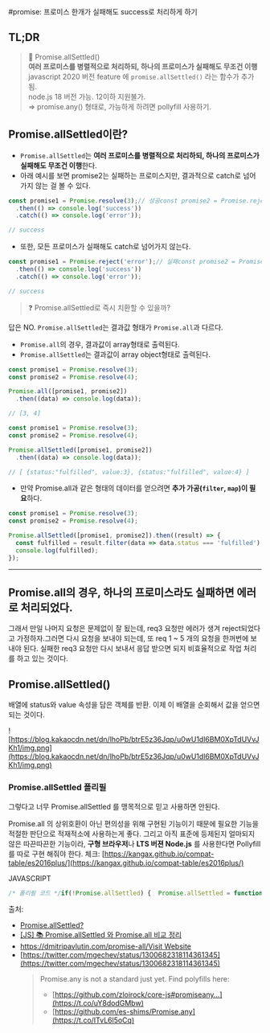 #promise: 프로미스 한개가 실패해도 success로 처리하게 하기

## TL;DR

> 📌 Promise.allSettled()   
> **여러 프로미스를 병렬적으로 처리하되, 하나의 프로미스가 실패해도 무조건 이행**  
> javascript 2020 버전 feature 에 `promise.allSettled()` 라는 함수가 추가됨.  
> node.js 18 버전 가능. 12이하 지원불가.  
> ⇒ promise.any() 형태로, 가능하게 하려면 pollyfill 사용하기.



## Promise.allSettled이란?

- `Promise.allSettled`는 **여러 프로미스를 병렬적으로 처리하되, 하나의 프로미스가 실패해도 무조건 이행**한다.
- 아래 예시를 보면 promise2는 실패하는 프로미스지만, 결과적으로 catch로 넘어가지 않는 걸 볼 수 있다.

```javascript
const promise1 = Promise.resolve(3);// 성공const promise2 = Promise.reject('error');// 실패Promise.allSettled([promise1, promise2])
  .then(() => console.log('success'))
  .catch(() => console.log('error'));

// success
```

- 또한, 모든 프로미스가 실패해도 catch로 넘어가지 않는다.

```javascript
const promise1 = Promise.reject('error');// 실패const promise2 = Promise.reject('error');// 실패Promise.allSettled([promise1, promise2])
  .then(() => console.log('success'))
  .catch(() => console.log('error'));

// success
```

> ❓ Promise.allSettled로 즉시 치환할 수 있을까?

답은 NO. `Promise.allSettled`는 결과값 형태가 `Promise.all`과 다르다.
- `Promise.all`의 경우, 결과값이 array형태로 출력된다.
- `Promise.allSettled`는 결과값이 array object형태로 출력된다.

```javascript
const promise1 = Promise.resolve(3);
const promise2 = Promise.resolve(4);

Promise.all([promise1, promise2])
  .then((data) => console.log(data));

// [3, 4]
```


```javascript
const promise1 = Promise.resolve(3);
const promise2 = Promise.resolve(4);

Promise.allSettled([promise1, promise2])
  .then((data) => console.log(data));

// [ {status:"fulfilled", value:3}, {status:"fulfilled", value:4} ]
```

- 만약 Promise.all과 같은 형태의 데이터를 얻으려면 **추가 가공(`filter`, `map`)이 필요**하다.

```javascript
const promise1 = Promise.resolve(3);
const promise2 = Promise.resolve(4);

Promise.allSettled([promise1, promise2]).then((result) => {
  const fulfilled = result.filter(data => data.status === 'fulfilled').map(data => data.value);
  console.log(fulfilled);
});
```

---

## Promise.all의 경우, 하나의 프로미스라도 실패하면 에러로 처리되었다.

그래서 만일 나머지 요청은 문제없이 잘 됬는데, req3 요청만 에러가 생겨 reject되었다고 가정하자.그러면 다시 요청을 보내야 되는데, 또 req 1 ~ 5 개의 요청을 한꺼번에 보내야 된다. 실패한 req3 요청만 다시 보내서 응답 받으면 되지 비효율적으로 작업 처리를 하고 있는 것이다.

## Promise.allSettled()

배열에 status와 value 속성을 담은 객체를 반환.
이제 이 배열을 순회해서 값을 얻으면 되는 것이다.

![https://blog.kakaocdn.net/dn/lhoPb/btrE5z36Jqp/u0wU1dl6BM0XpTdUVvJKh1/img.png](https://blog.kakaocdn.net/dn/lhoPb/btrE5z36Jqp/u0wU1dl6BM0XpTdUVvJKh1/img.png)

### **Promise.allSettled 폴리필**

그렇다고 너무 Promise.allSettled 를 맹목적으로 믿고 사용하면 안된다.

Promise.all 의 상위호환이 아닌 편의성을 위해 구현된 기능이기 때문에 필요한 기능을 적절한 판단으로 적재적소에 사용하는게 좋다. 그리고 아직 표준에 등제된지 얼마되지 않은 따끈따끈한 기능이라, 
**구형 브라우저**나 **LTS 버젼 Node.js** 를 사용한다면 Pollyfill 를 따로 구현 해줘야 한다.
체크: [https://kangax.github.io/compat-table/es2016plus/](https://kangax.github.io/compat-table/es2016plus/)

JAVASCRIPT

```javascript
/* 폴리필 코드 */if(!Promise.allSettled) {  Promise.allSettled = function(promises) {    return Promise.all(promises.map(p => Promise.resolve(p).then(value => ({      status: 'fulfilled',      value    }), reason => ({      status: 'rejected',      reason    }))));  };}
```



출처:
- [Promise.allSettled?](https://mong-blog.tistory.com/entry/PromiseallSettled)
- [[JS] 📚 Promise.allSettled 와 Promise.all 비교 정리](https://inpa.tistory.com/entry/JS-%F0%9F%93%9A-%EB%8D%94%EC%9D%B4%EC%83%81-Promiseall-%EC%93%B0%EC%A7%80%EB%A7%90%EA%B3%A0-PromiseallSettled-%EC%82%AC%EC%9A%A9%ED%95%98%EC%9E%90)
- [https://dmitripavlutin.com/promise-all/Visit Website](https://dmitripavlutin.com/promise-all/)
- [https://twitter.com/mgechev/status/1300682318114361345](https://twitter.com/mgechev/status/1300682318114361345)  
    > Promise.any is not a standard just yet. Find polyfills here:
    > - [https://github.com/zloirock/core-js#promiseany…](https://t.co/uY8dodGMbw)
    > - [https://github.com/es-shims/Promise.any](https://t.co/ITvL6l5oCq)
